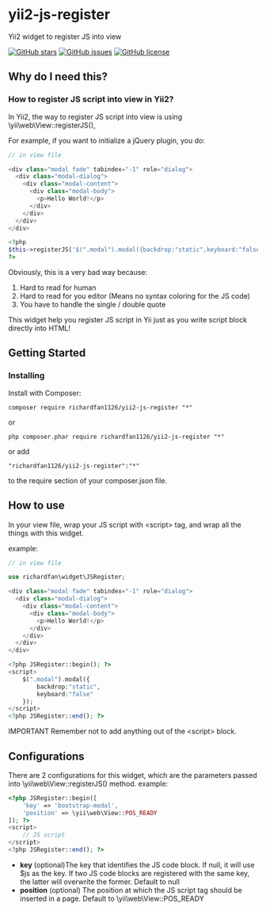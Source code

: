 # yii2-js-register
Yii2 widget to register JS into view

[![GitHub stars](https://img.shields.io/github/stars/richardfan1126/yii2-js-register.svg)](https://github.com/richardfan1126/yii2-js-register/stargazers)
[![GitHub issues](https://img.shields.io/github/issues/richardfan1126/yii2-js-register.svg)](https://github.com/richardfan1126/yii2-js-register/issues)
[![GitHub license](https://img.shields.io/badge/license-MIT-blue.svg)](https://raw.githubusercontent.com/richardfan1126/yii2-js-register/master/LICENSE)

## Why do I need this?
### How to register JS script into view in Yii2?

In Yii2, the way to register JS script into view is using \yii\web\View::registerJS(), 

For example, if you want to initialize a jQuery plugin, you do:

```php
// in view file

<div class="modal fade" tabindex="-1" role="dialog">
  <div class="modal-dialog">
    <div class="modal-content">
      <div class="modal-body">
        <p>Hello World!</p>
      </div>
    </div>
  </div>
</div>

<?php
$this->registerJS('$(".modal").modal({backdrop:"static",keyboard:"false"})');
?>
```

Obviously, this is a very bad way because:

1. Hard to read for human
2. Hard to read for you editor (Means no syntax coloring for the JS code)
3. You have to handle the single / double quote

This widget help you register JS script in Yii just as you write script block directly into HTML!

## Getting Started
### Installing
Install with Composer:

    composer require richardfan1126/yii2-js-register "*"

or

    php composer.phar require richardfan1126/yii2-js-register "*"

or add

    "richardfan1126/yii2-js-register":"*"
to the require section of your composer.json file.

## How to use

In your view file, wrap your JS script with &lt;script&gt; tag, and wrap all the things with this widget.

example:

```php
// in view file

use richardfan\widget\JSRegister;

<div class="modal fade" tabindex="-1" role="dialog">
  <div class="modal-dialog">
    <div class="modal-content">
      <div class="modal-body">
        <p>Hello World!</p>
      </div>
    </div>
  </div>
</div>

<?php JSRegister::begin(); ?>
<script>
    $(".modal").modal({
        backdrop:"static",
        keyboard:"false"
    });
</script>
<?php JSRegister::end(); ?>
```

IMPORTANT Remember not to add anything out of the &lt;script&gt; block.

## Configurations
There are 2 configurations for this widget, which are the parameters passed into \yii\web\View::registerJS() method.
example:

```php
<?php JSRegister::begin([
    'key' => 'bootstrap-modal',
    'position' => \yii\web\View::POS_READY
]); ?>
<script>
    // JS script
</script>
<?php JSRegister::end(); ?>
```

* **key**  (optional)The key that identifies the JS code block. If null, it will use $js as the key. If two JS code blocks are registered with the same key, the latter will overwrite the former. Default to null
* **position**  (optional) The position at which the JS script tag should be inserted in a page. Default to \yii\web\View::POS_READY
